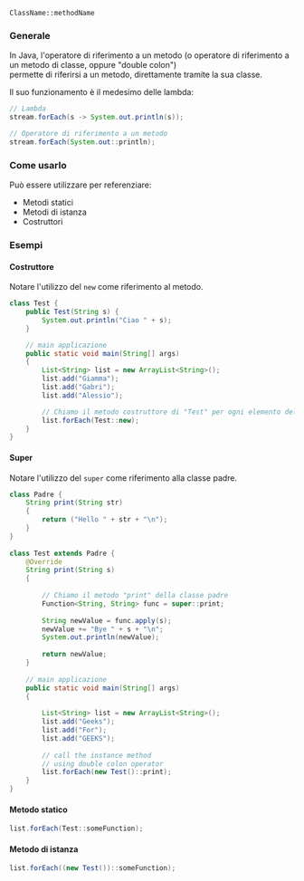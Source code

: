 `ClassName::methodName`

### Generale
In Java, l'operatore di riferimento a un metodo (o operatore di riferimento a un metodo di classe, oppure "double colon")\
permette di riferirsi a un metodo, direttamente tramite la sua classe.

Il suo funzionamento è il medesimo delle lambda:
```Java
// Lambda
stream.forEach(s -> System.out.println(s));

// Operatore di riferimento a un metodo
stream.forEach(System.out::println);
```

### Come usarlo
Può essere utilizzare per referenziare:
- Metodi statici
- Metodi di istanza
- Costruttori

### Esempi
#### Costruttore
Notare l'utilizzo del `new` come riferimento al metodo.
```Java
class Test { 
    public Test(String s) { 
        System.out.println("Ciao " + s); 
    } 

    // main applicazione
    public static void main(String[] args) 
    { 
        List<String> list = new ArrayList<String>(); 
        list.add("Giamma"); 
        list.add("Gabri"); 
        list.add("Alessio"); 

        // Chiamo il metodo costruttore di "Test" per ogni elemento della lista.
        list.forEach(Test::new); 
    } 
}
```
#### Super
Notare l'utilizzo del `super` come riferimento alla classe padre.
```Java
class Padre { 
    String print(String str) 
    { 
        return ("Hello " + str + "\n"); 
    } 
} 
  
class Test extends Padre { 
    @Override
    String print(String s) 
    { 
  
        // Chiamo il metodo "print" della classe padre
        Function<String, String> func = super::print; 
  
        String newValue = func.apply(s); 
        newValue += "Bye " + s + "\n"; 
        System.out.println(newValue); 
  
        return newValue; 
    } 
  
    // main applicazione
    public static void main(String[] args) 
    { 
  
        List<String> list = new ArrayList<String>(); 
        list.add("Geeks"); 
        list.add("For"); 
        list.add("GEEKS"); 
  
        // call the instance method 
        // using double colon operator 
        list.forEach(new Test()::print); 
    } 
} 
```
#### Metodo statico
```Java
list.forEach(Test::someFunction); 
```
#### Metodo di istanza
```Java
list.forEach((new Test())::someFunction);
```
